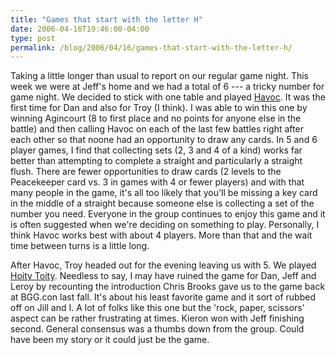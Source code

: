 ```yaml
---
title: "Games that start with the letter H"
date: 2006-04-16T19:46:00-04:00
type: post
permalink: /blog/2006/04/16/games-that-start-with-the-letter-h/
---
```

Taking a little longer than usual to report on our regular game night. This week we were at Jeff's home and we had a total of 6 --- a tricky number for game night. We decided to stick with one table and played [Havoc](https://www.boardgamegeek.com/game/19363). It was the first time for Dan and also for Troy (I think). I was able to win this one by winning Agincourt (8 to first place and no points for anyone else in the battle) and then calling Havoc on each of the last few battles right after each other so that noone had an opportunity to draw any cards. In 5 and 6 player games, I find that collecting sets (2, 3 and 4 of a kind) works far better than attempting to complete a straight and particularly a straight flush. There are fewer opportunities to draw cards (2 levels to the Peacekeeper card vs. 3 in games with 4 or fewer players) and with that many people in the game, it's all too likely that you'll be missing a key card in the middle of a straight because someone else is collecting a set of the number you need. Everyone in the group continues to enjoy this game and it is often suggested when we're deciding on something to play. Personally, I think Havoc works best with about 4 players. More than that and the wait time between turns is a little long.

After Havoc, Troy headed out for the evening leaving us with 5. We played [Hoity Toity](https://www.boardgamegeek.com/game/120). Needless to say, I may have ruined the game for Dan, Jeff and Leroy by recounting the introduction Chris Brooks gave us to the game back at BGG.con last fall. It's about his least favorite game and it sort of rubbed off on Jill and I. A lot of folks like this one but the 'rock, paper, scissors' aspect can be rather frustrating at times. Kieron won with Jeff finishing second. General consensus was a thumbs down from the group. Could have been my story or it could just be the game.